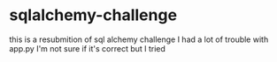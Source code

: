 # sqlalchemy-challenge
this is a resubmition of sql alchemy challenge
I had a lot of trouble with app.py I'm not sure if it's correct but I tried
